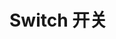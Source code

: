 # Switch 开关

<!-- start -->
<div class="code">
  <v-switch></v-switch>
  <v-switch checked></v-switch>
</div>
<!-- end -->